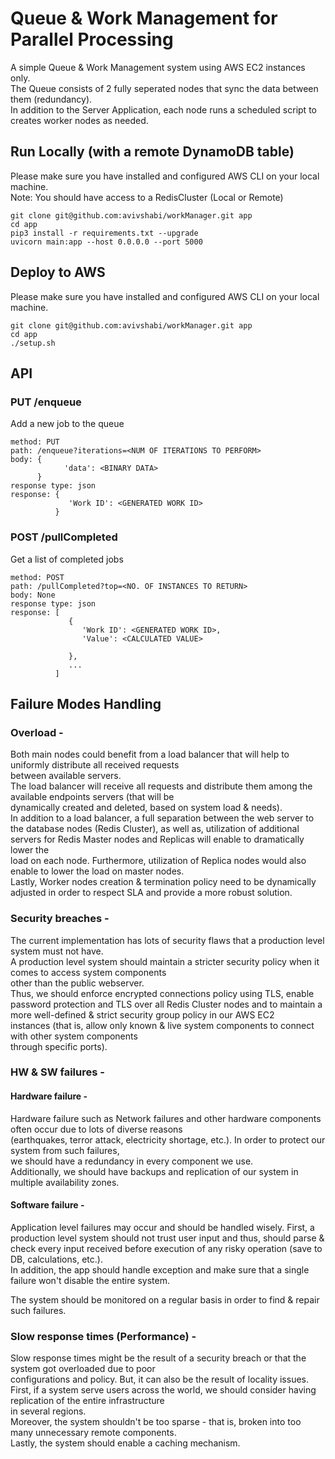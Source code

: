 # Queue & Work Management for Parallel Processing  
A simple Queue & Work Management system using AWS EC2 instances only.  
The Queue consists of 2 fully seperated nodes that sync the data between them (redundancy).  
In addition to the Server Application, each node runs a scheduled script to creates worker nodes as needed.

## Run Locally (with a remote DynamoDB table)

Please make sure you have installed and configured AWS CLI on your local machine.  
Note: You should have access to a RedisCluster (Local or Remote)  

```
git clone git@github.com:avivshabi/workManager.git app  
cd app
pip3 install -r requirements.txt --upgrade
uvicorn main:app --host 0.0.0.0 --port 5000
```

## Deploy to AWS

Please make sure you have installed and configured AWS CLI on your local machine.  

```
git clone git@github.com:avivshabi/workManager.git app  
cd app
./setup.sh
```

## API
### PUT /enqueue  

Add a new job to the queue
```
method: PUT
path: /enqueue?iterations=<NUM OF ITERATIONS TO PERFORM>
body: {
            'data': <BINARY DATA>    
      }
response type: json
response: { 
             'Work ID': <GENERATED WORK ID>
          }
```

### POST /pullCompleted  

Get a list of completed jobs
```
method: POST
path: /pullCompleted?top=<NO. OF INSTANCES TO RETURN>
body: None
response type: json
response: [
             {
                'Work ID': <GENERATED WORK ID>,
                'Value': <CALCULATED VALUE>
                
             },
             ...
          ]
```

## Failure Modes Handling

### Overload -

Both main nodes could benefit from a load balancer that will help to uniformly distribute all received requests  
between available servers.  
The load balancer will receive all requests and distribute them among the available endpoints servers (that will be  
dynamically created and deleted, based on system load & needs).  
In addition to a load balancer, a full separation between the web server to the database nodes (Redis Cluster),
as well as, utilization of additional servers for Redis Master nodes and Replicas will enable to dramatically lower the  
load on each node. Furthermore, utilization of Replica nodes would also enable to lower the load on master nodes.  
Lastly, Worker nodes creation & termination policy need to be dynamically adjusted in order to respect SLA and
provide a more robust solution.

### Security breaches -

The current implementation has lots of security flaws that a production level system must not have.  
A production level system should maintain a stricter security policy when it comes to access system components  
other than the public webserver.  
Thus, we should enforce encrypted connections policy using TLS, enable password protection and TLS 
over all Redis Cluster nodes and to maintain a more well-defined & strict security group policy in our AWS EC2   
instances (that is, allow only known & live system components to connect with other system components  
through specific ports).

### HW & SW failures -

#### Hardware failure -

Hardware failure such as Network failures and other hardware components often occur due to lots of diverse reasons  
(earthquakes, terror attack, electricity shortage, etc.). In order to protect our system from such failures,  
we should have a redundancy in every component we use.  
Additionally, we should have backups and replication of our system in multiple availability zones.  

#### Software failure -

Application level failures may occur and should be handled wisely. 
First, a production level system should not trust user input and thus, should parse & check every input received 
before execution of any risky operation (save to DB, calculations, etc.).  
In addition, the app should handle exception and make sure that a single failure won't disable the entire system.

The system should be monitored on a regular basis in order to find & repair such failures.

### Slow response times (Performance) -

Slow response times might be the result of a security breach or that the system got overloaded due to poor  
configurations and policy. But, it can also be the result of locality issues.  
First, if a system serve users across the world, we should consider having replication of the entire infrastructure  
in several regions.  
Moreover, the system shouldn't be too sparse - that is, broken into too many unnecessary remote components.  
Lastly, the system should enable a caching mechanism.


